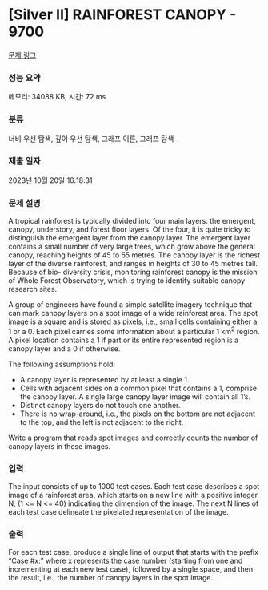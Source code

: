 # [Silver II] RAINFOREST CANOPY - 9700 

[문제 링크](https://www.acmicpc.net/problem/9700) 

### 성능 요약

메모리: 34088 KB, 시간: 72 ms

### 분류

너비 우선 탐색, 깊이 우선 탐색, 그래프 이론, 그래프 탐색

### 제출 일자

2023년 10월 20일 16:18:31

### 문제 설명

<p>A tropical rainforest is typically divided into four main layers: the emergent, canopy, understory, and forest floor layers. Of the four, it is quite tricky to distinguish the emergent layer from the canopy layer. The emergent layer contains a small number of very large trees, which grow above the general canopy, reaching heights of 45 to 55 metres. The canopy layer is the richest layer of the diverse rainforest, and ranges in heights of 30 to 45 metres tall. Because of bio- diversity crisis, monitoring rainforest canopy is the mission of Whole Forest Observatory, which is trying to identify suitable canopy research sites.</p>

<p>A group of engineers have found a simple satellite imagery technique that can mark canopy layers on a spot image of a wide rainforest area. The spot image is a square and is stored as pixels, i.e., small cells containing either a 1 or a 0. Each pixel carries some information about a particular 1 km<sup>2</sup> region. A pixel location contains a 1 if part or its entire represented region is a canopy layer and a 0 if otherwise. </p>

<p>The following assumptions hold: </p>

<ul>
	<li>A canopy layer is represented by at least a single 1. </li>
	<li>Cells with adjacent sides on a common pixel that contains a 1, comprise the canopy layer. A single large canopy layer image will contain all 1’s. </li>
	<li>Distinct canopy layers do not touch one another. </li>
	<li>There is no wrap-around, i.e., the pixels on the bottom are not adjacent to the top, and the left is not adjacent to the right.</li>
</ul>

<p>Write a program that reads spot images and correctly counts the number of canopy layers in these images.</p>

### 입력 

 <p>The input consists of up to 1000 test cases. Each test case describes a spot image of a rainforest area, which starts on a new line with a positive integer N, (1 <= N <= 40) indicating the dimension of the image. The next N lines of each test case delineate the pixelated representation of the image.</p>

### 출력 

 <p>For each test case, produce a single line of output that starts with the prefix “Case #x:” where x represents the case number (starting from one and incrementing at each new test case), followed by a single space, and then the result, i.e., the number of canopy layers in the spot image.</p>

